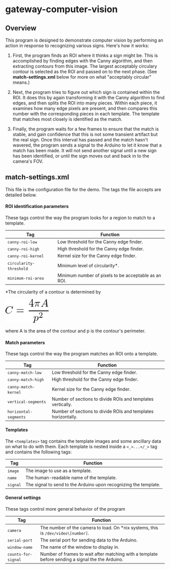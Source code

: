 # gateway-computer-vision

## Overview

This program is designed to demonstrate computer vision by performing an action
in response to recognizing various signs. Here's how it works:

1. First, the program finds an ROI where it thinks a sign might be. This is 
accomplished by finding edges with the Canny algorithm, and then extracting
contours from this image. The largest acceptably circulary contour is selected
as the ROI and passed on to the next phase. (See **match-settings.xml** below
for more on what "acceptably circular" means.)

2. Next, the program tries to figure out which sign is contained within the ROI.
It does this by again transforming it with the Canny algorithm to find edges,
and then splits the ROI into many pieces. Within each piece, it examines how
many edge pixels are present, and then compares this number with the
corresponding pieces in each template. The template that matches most closely
is identified as the match.

3. Finally, the program waits for a few frames to ensure that the match is
stable, and gain confidence that this is not some transient artifact but the
real sign. Once this interval has passed and the match hasn't wavered, the
program sends a signal to the Arduino to let it know that a match has been made.
It will not send another signal until a new sign has been identified, or until
the sign moves out and back in to the camera's FOV.

## match-settings.xml

This file is the configuration file for the demo. The tags the file accepts
are detailed below.

#### ROI identification parameters

These tags control the way the program looks for a region to match to a template.

| Tag                     | Function                                             |
|-------------------------|------------------------------------------------------|
| `canny-roi-low`         | Low threshold for the Canny edge finder.             |
| `canny-roi-high`        | High threshold for the Canny edge finder.            |
| `canny-roi-kernel`      | Kernel size for the Canny edge finder.               |
| `circularity-threshold` | Minimum level of circularity\*.                      |
| `minimum-roi-area`      | Minimum number of pixels to be acceptable as an ROI. |

\*The circularity of a contour is determined by

<img src="https://github.com/scimusmn/gateway-computer-vision/blob/master/img/circularity.png" height="75" alt="C = (4 PI A)/p^2">

where A is the area of the contour and p is the contour's perimeter.

#### Match parameters

These tags control the way the program matches an ROI onto a template.

| Tag                   | Function                                                      |
|-----------------------|---------------------------------------------------------------|
| `canny-match-low`     | Low threshold for the Canny edge finder.                      |
| `canny-match-high`    | High threshold for the Canny edge finder.                     |
| `canny-match-kernel`  | Kernel size for the Canny edge finder.                        |
| `vertical-segments`   | Number of sections to divide ROIs and templates vertically.   |
| `horizontal-segments` | Number of sections to divide ROIs and templates horizontally. |

#### Templates

The `<templates>` tag contains the template images and some ancillary data
on what to do with them. Each template is nested inside a `<_>...</_>` tag
and contains the following tags:

| Tag      | Function                                                         |
|----------|------------------------------------------------------------------|
| `image`  | The image to use as a template.                                  |
| `name`   | The human-readable name of the template.                         |
| `signal` | The signal to send to the Arduino upon recognizing the template. |

#### General settings

These tags control more general behavior of the program

| Tag | Function |
|-----|----------|
| `camera`            | The number of the camera to load. On \*nix systems, this is `/dev/video\[number]`. |
| `serial-port`       | The serial port for sending data to the Arduino. |
| `window-name`       | The name of the window to display in.                                                                  |
| `counts-for-signal` | Number of frames to wait after matching with a template before sending a signal the the Arduino. |

